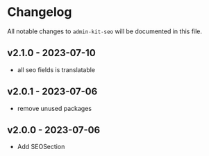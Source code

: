 # Changelog

All notable changes to `admin-kit-seo` will be documented in this file.

## v2.1.0 - 2023-07-10

- all seo fields is translatable

## v2.0.1 - 2023-07-06

- remove unused packages

## v2.0.0 - 2023-07-06

- Add SEOSection
